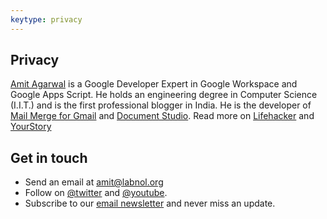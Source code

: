 ```yaml
---
keytype: privacy
---
```


## Privacy

[Amit Agarwal](https://www.labnol.org/about) is a Google Developer Expert in Google Workspace and Google Apps Script. He holds an engineering degree in Computer Science (I.I.T.) and is the first professional blogger in India. He is the developer of [Mail Merge for Gmail](https://gsuite.google.com/marketplace/app/mail_merge_with_attachments/223404411203) and [Document Studio](https://gsuite.google.com/marketplace/app/document_studio/429444628321). Read more on [Lifehacker](https://lifehacker.com/im-amit-agarwal-and-this-is-how-i-work-1506511234) and [YourStory](https://yourstory.com/2015/07/techie-tuesdays-amit-agarwal-labnol/)

## Get in touch

* Send an email at [amit@labnol.org](mailto:amit@labnol.org)
* Follow on [@twitter](https://twitter.com/labnol) and [@youtube](https://youtube.com/labnol).
* Subscribe to our [email newsletter](https://us1.list-manage.com/subscribe?u=f52af1b2d34e161675d992e00&id=f0282b6662) and never miss an update.